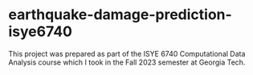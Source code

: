 # earthquake-damage-prediction-isye6740
This project was prepared as part of the ISYE 6740 Computational Data Analysis course which I took in the Fall 2023 semester at Georgia Tech.
